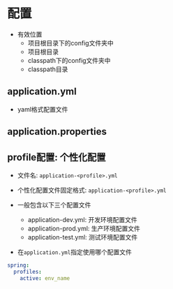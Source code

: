 # 配置

- 有效位置
  - 项目根目录下的config文件夹中
  - 项目根目录
  - classpath下的config文件夹中
  - classpath目录

## application.yml

- yaml格式配置文件

## application.properties

## profile配置: 个性化配置

- 文件名: `application-<profile>.yml`
- 个性化配置文件固定格式: `application-<profile>.yml`
- 一般包含以下三个配置文件
  - application-dev.yml: 开发环境配置文件
  - application-prod.yml: 生产环境配置文件
  - application-test.yml: 测试环境配置文件

- 在`application.yml`指定使用哪个配置文件

```yml
spring:
  profiles:
    active: env_name
```
